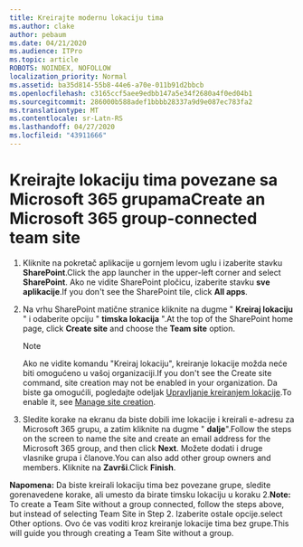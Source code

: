 ```yaml
---
title: Kreirajte modernu lokaciju tima
ms.author: clake
author: pebaum
ms.date: 04/21/2020
ms.audience: ITPro
ms.topic: article
ROBOTS: NOINDEX, NOFOLLOW
localization_priority: Normal
ms.assetid: ba35d814-55b8-44e6-a70e-011b91d2bbcb
ms.openlocfilehash: c3165ccf5aee9edbb147a5e34f2680a4f0ed04b1
ms.sourcegitcommit: 286000b588adef1bbbb28337a9d9e087ec783fa2
ms.translationtype: MT
ms.contentlocale: sr-Latn-RS
ms.lasthandoff: 04/27/2020
ms.locfileid: "43911666"
---
```

# <a name="create-an-microsoft-365-group-connected-team-site"></a><span data-ttu-id="19f4e-102">Kreirajte lokaciju tima povezane sa Microsoft 365 grupama</span><span class="sxs-lookup"><span data-stu-id="19f4e-102">Create an Microsoft 365 group-connected team site</span></span>

1. <span data-ttu-id="19f4e-103">Kliknite na pokretač aplikacije u gornjem levom uglu i izaberite stavku **SharePoint**.</span><span class="sxs-lookup"><span data-stu-id="19f4e-103">Click the app launcher in the upper-left corner and select **SharePoint**.</span></span> <span data-ttu-id="19f4e-104">Ako ne vidite SharePoint pločicu, izaberite stavku **sve aplikacije**.</span><span class="sxs-lookup"><span data-stu-id="19f4e-104">If you don't see the SharePoint tile, click **All apps**.</span></span>
    
2. <span data-ttu-id="19f4e-105">Na vrhu SharePoint matične stranice kliknite na dugme " **Kreiraj lokaciju** " i odaberite opciju " **timska lokacija** ".</span><span class="sxs-lookup"><span data-stu-id="19f4e-105">At the top of the SharePoint home page, click **Create site** and choose the **Team site** option.</span></span> 
    
    > [!NOTE]
    > <span data-ttu-id="19f4e-106">Ako ne vidite komandu "Kreiraj lokaciju", kreiranje lokacije možda neće biti omogućeno u vašoj organizaciji.</span><span class="sxs-lookup"><span data-stu-id="19f4e-106">If you don't see the Create site command, site creation may not be enabled in your organization.</span></span> <span data-ttu-id="19f4e-107">Da biste ga omogućili, pogledajte odeljak [Upravljanje kreiranjem lokacije](https://go.microsoft.com/fwlink/?linkid=2009644).</span><span class="sxs-lookup"><span data-stu-id="19f4e-107">To enable it, see [Manage site creation](https://go.microsoft.com/fwlink/?linkid=2009644).</span></span> 
  
3. <span data-ttu-id="19f4e-108">Sledite korake na ekranu da biste dobili ime lokacije i kreirali e-adresu za Microsoft 365 grupu, a zatim kliknite na dugme " **dalje**".</span><span class="sxs-lookup"><span data-stu-id="19f4e-108">Follow the steps on the screen to name the site and create an email address for the Microsoft 365 group, and then click **Next**.</span></span> <span data-ttu-id="19f4e-109">Možete dodati i druge vlasnike grupa i članove.</span><span class="sxs-lookup"><span data-stu-id="19f4e-109">You can also add other group owners and members.</span></span> <span data-ttu-id="19f4e-110">Kliknite na **Završi**.</span><span class="sxs-lookup"><span data-stu-id="19f4e-110">Click **Finish**.</span></span>
  
 <span data-ttu-id="19f4e-111">**Napomena:** Da biste kreirali lokaciju tima bez povezane grupe, sledite gorenavedene korake, ali umesto da birate timsku lokaciju u koraku 2.</span><span class="sxs-lookup"><span data-stu-id="19f4e-111">**Note:** To create a Team Site without a group connected, follow the steps above, but instead of selecting Team Site in Step 2.</span></span> <span data-ttu-id="19f4e-112">Izaberite ostale opcije.</span><span class="sxs-lookup"><span data-stu-id="19f4e-112">select Other options.</span></span> <span data-ttu-id="19f4e-113">Ovo će vas voditi kroz kreiranje lokacije tima bez grupe.</span><span class="sxs-lookup"><span data-stu-id="19f4e-113">This will guide you through creating a Team Site without a group.</span></span> 
    

